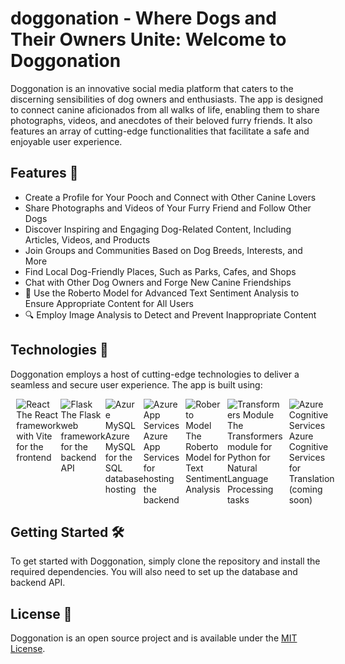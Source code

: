 # doggonation - Where Dogs and Their Owners Unite: Welcome to Doggonation



<p>Doggonation is an innovative social media platform that caters to the discerning sensibilities of dog owners and enthusiasts. The app is designed to connect canine aficionados from all walks of life, enabling them to share photographs, videos, and anecdotes of their beloved furry friends. It also features an array of cutting-edge functionalities that facilitate a safe and enjoyable user experience.</p>
<h2>Features 🐶</h2>
<ul>
  <li>Create a Profile for Your Pooch and Connect with Other Canine Lovers</li>
  <li>Share Photographs and Videos of Your Furry Friend and Follow Other Dogs</li>
  <li>Discover Inspiring and Engaging Dog-Related Content, Including Articles, Videos, and Products</li>
  <li>Join Groups and Communities Based on Dog Breeds, Interests, and More</li>
  <li>Find Local Dog-Friendly Places, Such as Parks, Cafes, and Shops</li>
  <li>Chat with Other Dog Owners and Forge New Canine Friendships</li>
  <li>🤖 Use the Roberto Model for Advanced Text Sentiment Analysis to Ensure Appropriate Content for All Users</li>
  <li>🔍 Employ Image Analysis to Detect and Prevent Inappropriate Content</li>
</ul>
<h2>Technologies 🚀</h2>
<p>Doggonation employs a host of cutting-edge technologies to deliver a seamless and secure user experience. The app is built using:</p>
<ul style="list-style-type: none; display: flex; justify-content: center;">
  <li><img src="https://img.icons8.com/color/48/000000/react-native.png" alt="React" style="margin-right: 10px;">The React framework with Vite for the frontend</li>
  <li><img src="https://img.icons8.com/color/48/000000/flask.png" alt="Flask" style="margin-right: 10px;">The Flask web framework for the backend API</li>
  <li><img src="https://img.icons8.com/color/48/000000/mysql-logo.png" alt="Azure MySQL" style="margin-right: 10px;">Azure MySQL for the SQL database hosting</li>
  <li><img src="https://img.icons8.com/color/48/000000/microsoft-azure.png" alt="Azure App Services" style="margin-right: 10px;">Azure App Services for hosting the backend</li>
  <li><img src="https://img.icons8.com/color/48/000000/brain.png" alt="Roberto Model" style="margin-right: 10px;">The Roberto Model for Text Sentiment Analysis</li>
  <li><img src="https://img.icons8.com/color/48/000000/transformer.png" alt="Transformers Module" style="margin-right: 10px;">The Transformers module for Python for Natural Language Processing tasks</li>
  <li><img src="https://img.icons8.com/color/48/000000/translator.png" alt="Azure Cognitive Services" style="margin-right: 10px;">Azure Cognitive Services for Translation (coming soon)</li>
</ul>
<h2>Getting Started 🛠️</h2>
<p>To get started with Doggonation, simply clone the repository and install the required dependencies. You will also need to set up the database and backend API.</p>
<h2>License 📝</h2>
<p>Doggonation is an open source project and is available under the <a href="https://github.com/your/your-project/blob/master/LICENSE">MIT License</a>.</p>
